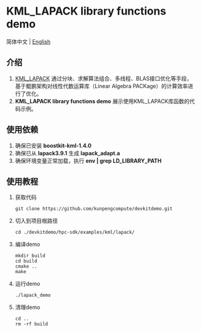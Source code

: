 # **KML_LAPACK library functions demo**

简体中文 | [English](README_en.md)

## 介绍

1. [KML_LAPACK](https://www.hikunpeng.com/document/detail/zh/kunpengaccel/math-lib/devg-kml/kunpengaccel_kml_16_0203.html)
   通过分块、求解算法组合、多线程、BLAS接口优化等手段，基于鲲鹏架构对线性代数运算库（Linear Algebra PACKage）的计算效率进行了优化。
2. **KML_LAPACK library functions demo** 展示使用KML_LAPACK库函数的代码示例。

## 使用依赖

1. 确保已安装 **boostkit-kml-1.4.0**
2. 确保已从 **lapack3.9.1** 生成 **lapack_adapt.a**
3. 确保环境变量正常加载，执行 **env | grep LD_LIBRARY_PATH**

## 使用教程

1. 获取代码

   ```shell
   git clone https://github.com/kunpengcompute/devkitdemo.git
   ```

2. 切入到项目根路径

   ```shell
   cd ./devkitdemo/hpc-sdk/examples/kml/lapack/
   ```

3. 编译demo

   ```shell
   mkdir build
   cd build
   cmake ..
   make
   ```

4. 运行demo

   ```shell
   ./lapack_demo
   ```

5. 清理demo

   ```shell
   cd ..
   rm -rf build
   ```